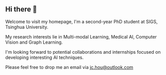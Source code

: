 ## Hi there 👋

Welcome to visit my homepage, I'm a second-year PhD student at SIGS, Tsinghua University.

My research interests lie in Multi-modal Learning, Medical AI, Computer Vision and Graph Learning.

I'm looking forward to potential collaborations and internships focused on developing interesting AI techniques. 

Please feel free to drop me an email via jc.hou@outlook.com
<!--
**JayceonHo/JayceonHo** is a ✨ _special_ ✨ repository because its `README.md` (this file) appears on your GitHub profile.

Here are some ideas to get you started:

- 🔭 I’m currently working on ...
- 🌱 I’m currently learning ...
- 👯 I’m looking to collaborate on ...
- 🤔 I’m looking for help with ...
- 💬 Ask me about ...
- 📫 How to reach me: ...
- 😄 Pronouns: ...
- ⚡ Fun fact: ...
-->
